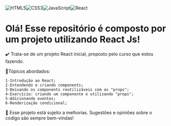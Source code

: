 ![HTML5](https://img.shields.io/badge/html5-%23E34F26.svg?style=for-the-badge&logo=html5&logoColor=white)![CSS3](https://img.shields.io/badge/css3-%231572B6.svg?style=for-the-badge&logo=css3&logoColor=white)![JavaScript](https://img.shields.io/badge/javascript-%23323330.svg?style=for-the-badge&logo=javascript&logoColor=%23F7DF1E)![React](https://img.shields.io/badge/react-%2320232a.svg?style=for-the-badge&logo=react&logoColor=%2361DAFB)

<h1>Olá! Esse repositório é composto por um projeto utilizando React Js!</h1>

✔️ Trata-se de um projeto React inicial, proposto pelo curso que estou fazendo.

📝Tópicos abordados:

    1-Introdução ao React;
    2-Entendendo e criando components;
    3-Deixando os components reutilizáveis com as "props";
    4-Exercício: criando um componente e utilizando "props";
    5-Adicionando eventos;
    6-Renderização condicional;
 
🌱 Esse projeto está sujeito a melhorias. Sugestões e opiniões sobre o código são sempre bem-vindas!
